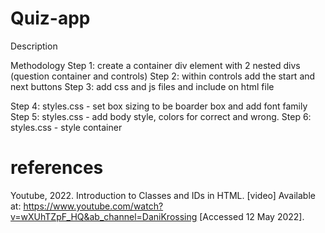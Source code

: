 # Quiz-app
Description


Methodology
Step 1: create a container div element with 2 nested divs (question container and controls)
Step 2: within controls add the start and next buttons 
Step 3: add css and js files and include on html file

Step 4: styles.css - set box sizing to be boarder box and add font family
Step 5: styles.css - add body style, colors for correct and wrong.
Step 6: styles.css - style container
# references 
Youtube, 2022. Introduction to Classes and IDs in HTML. [video] Available at: <https://www.youtube.com/watch?v=wXUhTZpF_HQ&ab_channel=DaniKrossing> [Accessed 12 May 2022].